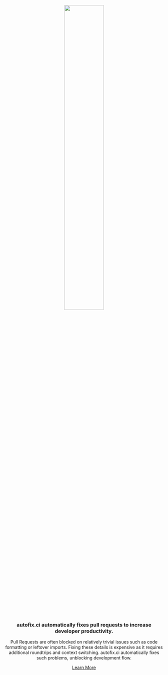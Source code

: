 
<div align=center>
<img src="https://autofix.ci/logo/logo-brand.svg" width="50%">

<h3>autofix.ci automatically fixes pull requests to increase developer productivity.</h3>
Pull Requests are often blocked on relatively trivial issues such as code formatting or leftover imports. Fixing these details is expensive as it requires additional roundtrips and context switching. autofix.ci automatically fixes such problems, unblocking development flow.


<a href="https://autofix.ci">Learn More</a>
</div>
